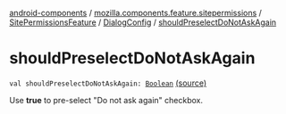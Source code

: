 [android-components](../../../index.md) / [mozilla.components.feature.sitepermissions](../../index.md) / [SitePermissionsFeature](../index.md) / [DialogConfig](index.md) / [shouldPreselectDoNotAskAgain](./should-preselect-do-not-ask-again.md)

# shouldPreselectDoNotAskAgain

`val shouldPreselectDoNotAskAgain: `[`Boolean`](https://kotlinlang.org/api/latest/jvm/stdlib/kotlin/-boolean/index.html) [(source)](https://github.com/mozilla-mobile/android-components/blob/master/components/feature/sitepermissions/src/main/java/mozilla/components/feature/sitepermissions/SitePermissionsFeature.kt#L565)

Use **true** to pre-select "Do not ask again" checkbox.

